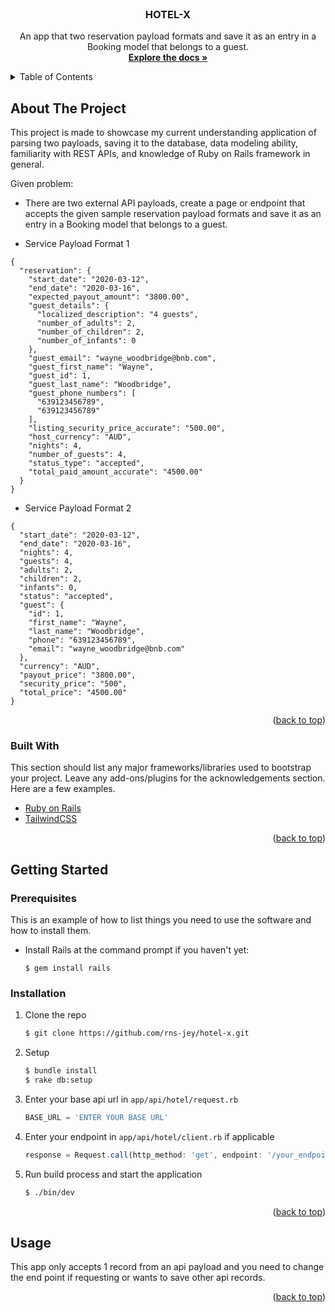 <!-- PROJECT LOGO -->
<br />
<div align="center">
  <h3 align="center">HOTEL-X</h3>

  <p align="center">
    An app that two reservation payload formats and save it as an entry in a Booking model that belongs to a
guest.
    <br />
    <a href="https://github.com/rns-jey/hotel-x"><strong>Explore the docs »</strong></a>
  </p>
</div>

<!-- TABLE OF CONTENTS -->
<details>
  <summary>Table of Contents</summary>
  <ol>
    <li>
      <a href="#about-the-project">About The Project</a>
      <ul>
        <li><a href="#built-with">Built With</a></li>
      </ul>
    </li>
    <li>
      <a href="#getting-started">Getting Started</a>
      <ul>
        <li><a href="#prerequisites">Prerequisites</a></li>
        <li><a href="#installation">Installation</a></li>
      </ul>
    </li>
    <li><a href="#usage">Usage</a></li>
  </ol>
</details>


<!-- ABOUT THE PROJECT -->
## About The Project

This project is made to showcase my current understanding application of parsing two payloads, saving it to the database, data modeling ability, familiarity with REST
APIs, and knowledge of Ruby on Rails framework in general.

Given problem:
* There are two external API payloads, create a page or endpoint that accepts the
given sample reservation payload formats and save it as an entry in a Booking model that belongs to a
guest.

* Service Payload Format 1
```
{
  "reservation": {
    "start_date": "2020-03-12",
    "end_date": "2020-03-16",
    "expected_payout_amount": "3800.00",
    "guest_details": {
      "localized_description": "4 guests",
      "number_of_adults": 2,
      "number_of_children": 2,
      "number_of_infants": 0
    },
    "guest_email": "wayne_woodbridge@bnb.com",
    "guest_first_name": "Wayne",
    "guest_id": 1,
    "guest_last_name": "Woodbridge",
    "guest_phone_numbers": [
      "639123456789",
      "639123456789"
    ],
    "listing_security_price_accurate": "500.00",
    "host_currency": "AUD",
    "nights": 4,
    "number_of_guests": 4,
    "status_type": "accepted",
    "total_paid_amount_accurate": "4500.00"
  }
}
```
* Service Payload Format 2
```
{
  "start_date": "2020-03-12",
  "end_date": "2020-03-16",
  "nights": 4,
  "guests": 4,
  "adults": 2,
  "children": 2,
  "infants": 0,
  "status": "accepted",
  "guest": {
    "id": 1,
    "first_name": "Wayne",
    "last_name": "Woodbridge",
    "phone": "639123456789",
    "email": "wayne_woodbridge@bnb.com"
  },
  "currency": "AUD",
  "payout_price": "3800.00",
  "security_price": "500",
  "total_price": "4500.00"
}
```


<p align="right">(<a href="#top">back to top</a>)</p>



### Built With

This section should list any major frameworks/libraries used to bootstrap your project. Leave any add-ons/plugins for the acknowledgements section. Here are a few examples.

* [Ruby on Rails](https://rubyonrails.org/)
* [TailwindCSS](https://tailwindcss.com/)

<p align="right">(<a href="#top">back to top</a>)</p>


<!-- GETTING STARTED -->
## Getting Started

### Prerequisites

This is an example of how to list things you need to use the software and how to install them.
* Install Rails at the command prompt if you haven't yet:
  ```
  $ gem install rails
  ```

### Installation

1. Clone the repo
   ```sh
   $ git clone https://github.com/rns-jey/hotel-x.git
   ```
2. Setup
   ```sh
   $ bundle install
   $ rake db:setup
   ```
3. Enter your base api url in `app/api/hotel/request.rb`
   ```js
   BASE_URL = 'ENTER YOUR BASE URL'
   ```
4. Enter your endpoint in `app/api/hotel/client.rb` if applicable
   ```js
   response = Request.call(http_method: 'get', endpoint: '/your_endpoint_here')
   ```
5. Run build process and start the application
   ```sh
   $ ./bin/dev
   ```

<p align="right">(<a href="#top">back to top</a>)</p>



<!-- USAGE EXAMPLES -->
## Usage

This app only accepts 1 record from an api payload and you need to change the end point if requesting or wants to save other api records.

<p align="right">(<a href="#top">back to top</a>)</p>